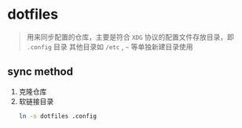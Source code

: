 # dotfiles
> 用来同步配置的仓库，主要是符合 `XDG` 协议的配置文件存放目录，即 `.config` 目录
> 其他目录如 `/etc` , `~` 等单独新建目录使用
## sync method
1. 克隆仓库
2. 软链接目录
	```bash
	ln -s dotfiles .config
	```
